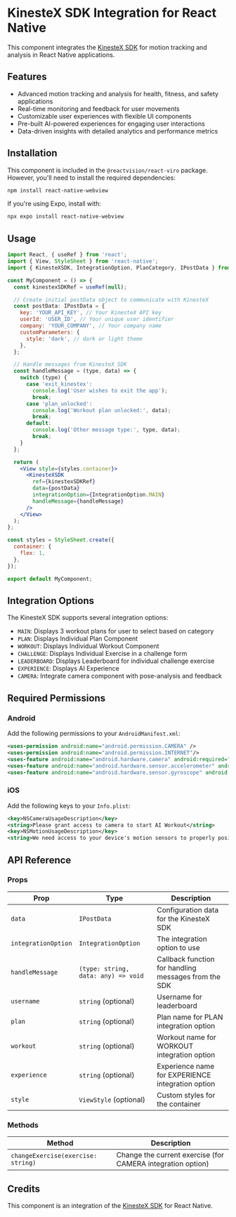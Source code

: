 # KinesteX SDK Integration for React Native

This component integrates the [KinesteX SDK](https://github.com/KinesteX/KinesteX-SDK-ReactNative) for motion tracking and analysis in React Native applications.

## Features

- Advanced motion tracking and analysis for health, fitness, and safety applications
- Real-time monitoring and feedback for user movements
- Customizable user experiences with flexible UI components
- Pre-built AI-powered experiences for engaging user interactions
- Data-driven insights with detailed analytics and performance metrics

## Installation

This component is included in the `@reactvision/react-viro` package. However, you'll need to install the required dependencies:

```bash
npm install react-native-webview
```

If you're using Expo, install with:

```bash
npx expo install react-native-webview
```

## Usage

```jsx
import React, { useRef } from 'react';
import { View, StyleSheet } from 'react-native';
import { KinesteXSDK, IntegrationOption, PlanCategory, IPostData } from '@reactvision/react-viro';

const MyComponent = () => {
  const kinestexSDKRef = useRef(null);

  // Create initial postData object to communicate with KinesteX
  const postData: IPostData = {
    key: 'YOUR_API_KEY', // Your KinesteX API key
    userId: 'USER_ID', // Your unique user identifier
    company: 'YOUR_COMPANY', // Your company name
    customParameters: {
      style: 'dark', // dark or light theme
    },
  };

  // Handle messages from KinesteX SDK
  const handleMessage = (type, data) => {
    switch (type) {
      case 'exit_kinestex':
        console.log('User wishes to exit the app');
        break;
      case 'plan_unlocked':
        console.log('Workout plan unlocked:', data);
        break;
      default:
        console.log('Other message type:', type, data);
        break;
    }
  };

  return (
    <View style={styles.container}>
      <KinesteXSDK
        ref={kinestexSDKRef}
        data={postData}
        integrationOption={IntegrationOption.MAIN}
        handleMessage={handleMessage}
      />
    </View>
  );
};

const styles = StyleSheet.create({
  container: {
    flex: 1,
  },
});

export default MyComponent;
```

## Integration Options

The KinesteX SDK supports several integration options:

- `MAIN`: Displays 3 workout plans for user to select based on category
- `PLAN`: Displays Individual Plan Component
- `WORKOUT`: Displays Individual Workout Component
- `CHALLENGE`: Displays Individual Exercise in a challenge form
- `LEADERBOARD`: Displays Leaderboard for individual challenge exercise
- `EXPERIENCE`: Displays AI Experience
- `CAMERA`: Integrate camera component with pose-analysis and feedback

## Required Permissions

### Android

Add the following permissions to your `AndroidManifest.xml`:

```xml
<uses-permission android:name="android.permission.CAMERA" />
<uses-permission android:name="android.permission.INTERNET"/>
<uses-feature android:name="android.hardware.camera" android:required="false" />
<uses-feature android:name="android.hardware.sensor.accelerometer" android:required="false" />
<uses-feature android:name="android.hardware.sensor.gyroscope" android:required="false" />
```

### iOS

Add the following keys to your `Info.plist`:

```xml
<key>NSCameraUsageDescription</key>
<string>Please grant access to camera to start AI Workout</string>
<key>NSMotionUsageDescription</key>
<string>We need access to your device's motion sensors to properly position your phone for the workout</string>
```

## API Reference

### Props

| Prop | Type | Description |
|------|------|-------------|
| `data` | `IPostData` | Configuration data for the KinesteX SDK |
| `integrationOption` | `IntegrationOption` | The integration option to use |
| `handleMessage` | `(type: string, data: any) => void` | Callback function for handling messages from the SDK |
| `username` | `string` (optional) | Username for leaderboard |
| `plan` | `string` (optional) | Plan name for PLAN integration option |
| `workout` | `string` (optional) | Workout name for WORKOUT integration option |
| `experience` | `string` (optional) | Experience name for EXPERIENCE integration option |
| `style` | `ViewStyle` (optional) | Custom styles for the container |

### Methods

| Method | Description |
|--------|-------------|
| `changeExercise(exercise: string)` | Change the current exercise (for CAMERA integration option) |

## Credits

This component is an integration of the [KinesteX SDK](https://github.com/KinesteX/KinesteX-SDK-ReactNative) for React Native.
